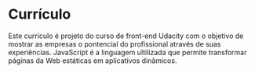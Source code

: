 # Currículo

Este currículo é projeto do curso de front-end Udacity com o objetivo de mostrar as empresas o pontencial do profissional através de suas experiências. JavaScript é a linguagem ultilizada que permite transformar páginas da Web estáticas em aplicativos dinâmicos.
